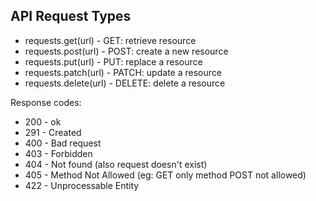 


## API Request Types

* requests.get(url) - GET: retrieve resource
* requests.post(url) - POST: create a new resource
* requests.put(url) - PUT: replace a resource
* requests.patch(url) - PATCH: update a resource
* requests.delete(url) - DELETE: delete a resource

Response codes:

* 200 - ok
* 291 - Created
* 400 - Bad request
* 403 - Forbidden
* 404 - Not found (also request doesn't exist)
* 405 - Method Not Allowed (eg: GET only method POST not allowed)
* 422 - Unprocessable Entity
